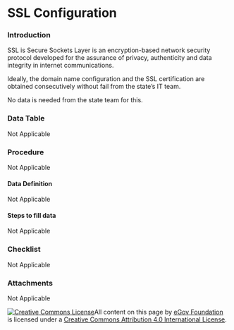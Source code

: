 # SSL Configuration

### Introduction

SSL is Secure Sockets Layer is an encryption-based network security protocol developed for the assurance of privacy, authenticity and data integrity in internet communications.

Ideally, the domain name configuration and the SSL certification are obtained consecutively without fail from the state’s IT team.

No data is needed from the state team for this.

### Data Table

Not Applicable

### Procedure

Not Applicable

#### Data Definition

Not Applicable

#### Steps to fill data

Not Applicable

### Checklist

Not Applicable

### Attachments

Not Applicable



 [![Creative Commons License](https://i.creativecommons.org/l/by/4.0/80x15.png)​](http://creativecommons.org/licenses/by/4.0/)All content on this page by [eGov Foundation](https://egov.org.in/) is licensed under a [Creative Commons Attribution 4.0 International License](http://creativecommons.org/licenses/by/4.0/).

